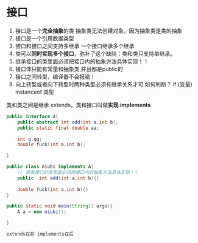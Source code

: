 # 接口

1. 接口是一个**完全抽象**的类 抽象类无法创建对象，因为抽象类是类的抽象
2. 接口是一个引用数据类型
3. 接口和接口之间支持多继承 一个接口继承多个继承
4. 类可以**同时实现多个接口**，弥补了这个缺陷：类和类只支持单继承。
5. 继承接口的类里面必须把接口内的抽象方法具体实现！！
6. 接口体只能有常量和抽象类,并且都是public的
7. 接口之间转型，编译器不会报错！
8. 向上转型或者向下转型时两种类型必须有继承关系才可
   如何判断？
   if (变量) instanceof 类型

类和类之间是继承 extends，类和接口叫做**实现** **implements**

```java {.line-numbers}
public interface A{
    public abstract int add(int a,int b);
    public static final double aa;

    int q,qq;
    double fuck(int a,int b);

}

public class niubi implements A{
    // 继承接口的类里面必须把接口内的抽象方法具体实现！！
    public  int add(int a,int b){}
    
    double fuck(int a,int b){}
}

public static void main(String[] args){
    A a = new niubi();

}

extends在前 implements在后

```
